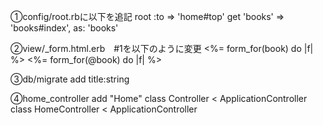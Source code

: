 ①config/root.rbに以下を追記
root :to => 'home#top'
get 'books' => 'books#index', as: 'books'

②view/_form.html.erb　#1を以下のように変更
<%= form_for(book) do |f| %>
<%= form_for(@book) do |f| %>

③db/migrate 
add title:string

④home_controller add "Home"
class Controller < ApplicationController
class HomeController < ApplicationController
